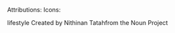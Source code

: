 Attributions: Icons:

lifestyle
<text x="0" y="79" fill="#000000" font-size="5px" font-weight="bold" font-family="'Helvetica Neue', Helvetica, Arial-Unicode, Arial, Sans-serif">Created by Nithinan Tatah</text><text x="0" y="84" fill="#000000" font-size="5px" font-weight="bold" font-family="'Helvetica Neue', Helvetica, Arial-Unicode, Arial, Sans-serif">from the Noun Project</text>
